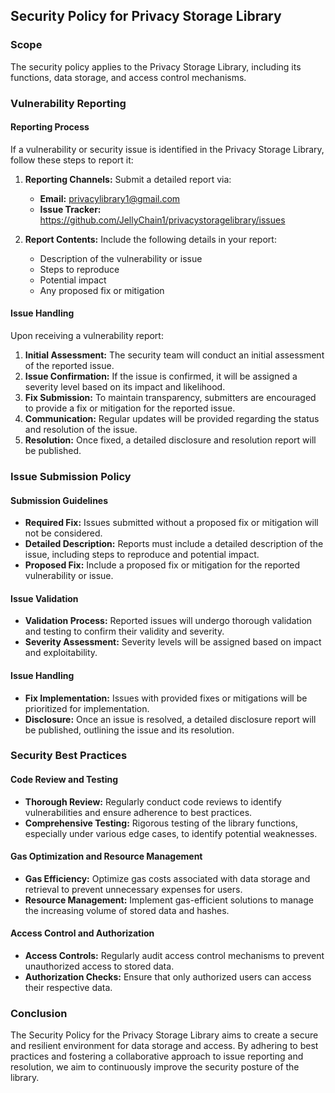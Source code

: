## Security Policy for Privacy Storage Library

### Scope

The security policy applies to the Privacy Storage Library, including its functions, data storage, and access control mechanisms.

### Vulnerability Reporting

#### Reporting Process

If a vulnerability or security issue is identified in the Privacy Storage Library, follow these steps to report it:

1. **Reporting Channels:** Submit a detailed report via:
   - **Email:** privacylibrary1@gmail.com
   - **Issue Tracker:** https://github.com/JellyChain1/privacystoragelibrary/issues

2. **Report Contents:** Include the following details in your report:
   - Description of the vulnerability or issue
   - Steps to reproduce
   - Potential impact
   - Any proposed fix or mitigation

#### Issue Handling

Upon receiving a vulnerability report:

1. **Initial Assessment:** The security team will conduct an initial assessment of the reported issue.
2. **Issue Confirmation:** If the issue is confirmed, it will be assigned a severity level based on its impact and likelihood.
3. **Fix Submission:** To maintain transparency, submitters are encouraged to provide a fix or mitigation for the reported issue.
4. **Communication:** Regular updates will be provided regarding the status and resolution of the issue.
5. **Resolution:** Once fixed, a detailed disclosure and resolution report will be published.

### Issue Submission Policy

#### Submission Guidelines

- **Required Fix:** Issues submitted without a proposed fix or mitigation will not be considered.
- **Detailed Description:** Reports must include a detailed description of the issue, including steps to reproduce and potential impact.
- **Proposed Fix:** Include a proposed fix or mitigation for the reported vulnerability or issue.

#### Issue Validation

- **Validation Process:** Reported issues will undergo thorough validation and testing to confirm their validity and severity.
- **Severity Assessment:** Severity levels will be assigned based on impact and exploitability.

#### Issue Handling

- **Fix Implementation:** Issues with provided fixes or mitigations will be prioritized for implementation.
- **Disclosure:** Once an issue is resolved, a detailed disclosure report will be published, outlining the issue and its resolution.

### Security Best Practices

#### Code Review and Testing

- **Thorough Review:** Regularly conduct code reviews to identify vulnerabilities and ensure adherence to best practices.
- **Comprehensive Testing:** Rigorous testing of the library functions, especially under various edge cases, to identify potential weaknesses.

#### Gas Optimization and Resource Management

- **Gas Efficiency:** Optimize gas costs associated with data storage and retrieval to prevent unnecessary expenses for users.
- **Resource Management:** Implement gas-efficient solutions to manage the increasing volume of stored data and hashes.

#### Access Control and Authorization

- **Access Controls:** Regularly audit access control mechanisms to prevent unauthorized access to stored data.
- **Authorization Checks:** Ensure that only authorized users can access their respective data.

### Conclusion

The Security Policy for the Privacy Storage Library aims to create a secure and resilient environment for data storage and access. By adhering to best practices and fostering a collaborative approach to issue reporting and resolution, we aim to continuously improve the security posture of the library.
